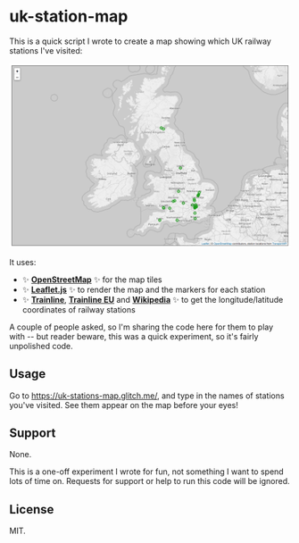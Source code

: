# uk-station-map

This is a quick script I wrote to create a map showing which UK railway stations I've visited:

![A map of the UK with a series of green dots overlaid.](https://github.com/alexwlchan/uk-station-map/raw/development/station_map.png)

It uses:

-    ✨ [**OpenStreetMap**](https://www.openstreetmap.org/) ✨ for the map tiles<br/>
-    ✨ [**Leaflet.js**](https://leafletjs.com/) ✨ to render the map and the markers for each station<br/>
-    ✨ [**Trainline**](https://www.transportapi.com/), [**Trainline EU**](https://github.com/trainline-eu/stations) and [**Wikipedia**](https://en.wikipedia.org/wiki/List_of_railway_stations_in_Ireland) ✨ to get the longitude/latitude coordinates of railway stations

A couple of people asked, so I'm sharing the code here for them to play with -- but reader beware, this was a quick experiment, so it's fairly unpolished code.



## Usage

Go to <https://uk-stations-map.glitch.me/>, and type in the names of stations you've visited.
See them appear on the map before your eyes!



## Support

None.

This is a one-off experiment I wrote for fun, not something I want to spend lots of time on.
Requests for support or help to run this code will be ignored.



## License

MIT.
